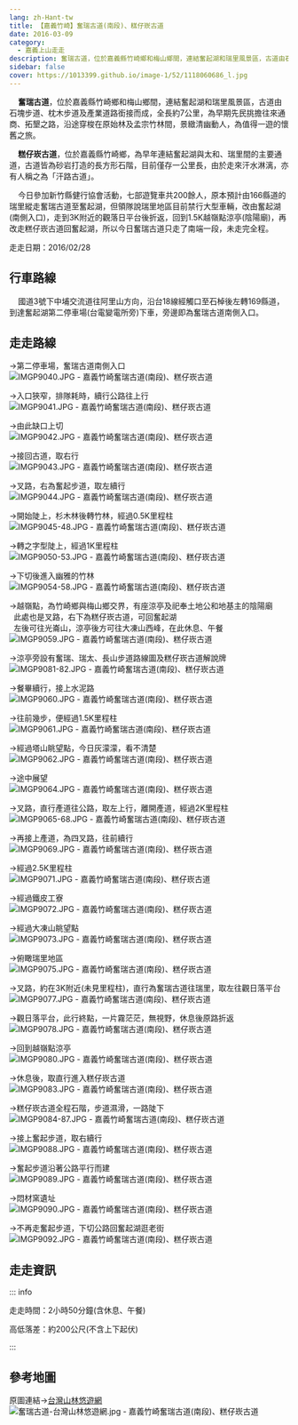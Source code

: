 ```yaml
---
lang: zh-Hant-tw
title: 【嘉義竹崎】奮瑞古道(南段)、糕仔崁古道
date: 2016-03-09
category: 
  - 嘉義上山走走
description: 奮瑞古道，位於嘉義縣竹崎鄉和梅山鄉間，連結奮起湖和瑞里風景區，古道由石塊步道、枕木步道及產業道路銜接而成，全長約7公里，為早期先民挑擔往來通商、拓墾之路，沿途穿梭在原始林及孟宗竹林間，景緻清幽動人，為值得一遊的懷舊之旅。
sidebar: false
cover: https://1013399.github.io/image-1/52/1118060686_l.jpg
---
```


    **奮瑞古道**，位於嘉義縣竹崎鄉和梅山鄉間，連結奮起湖和瑞里風景區，古道由石塊步道、枕木步道及產業道路銜接而成，全長約7公里，為早期先民挑擔往來通商、拓墾之路，沿途穿梭在原始林及孟宗竹林間，景緻清幽動人，為值得一遊的懷舊之旅。  

    **糕仔崁古道**，位於嘉義縣竹崎鄉，為早年連結奮起湖與太和、瑞里間的主要通道，古道皆為砂岩打造的長方形石階，目前僅存一公里長，由於走來汗水淋漓，亦有人稱之為「汗路古道」。  

<!-- more -->

    今日參加新竹縣健行協會活動，七部遊覽車共200餘人，原本預計由166縣道的瑞里縱走奮瑞古道至奮起湖，但領隊說瑞里地區目前禁行大型車輛，改由奮起湖(南側入口)，走到3K附近的觀落日平台後折返，回到1.5K越嶺點涼亭(陰陽廟)，再改走糕仔崁古道回奮起湖，所以今日奮瑞古道只走了南端一段，未走完全程。

走走日期：2016/02/28

## 行車路線
    國道3號下中埔交流道往阿里山方向，沿台18線經觸口至石棹後左轉169縣道，到達奮起湖第二停車場(台電變電所旁)下車，旁邊即為奮瑞古道南側入口。

## 走走路線
→第二停車場，奮瑞古道南側入口  
![IMGP9040.JPG - 嘉義竹崎奮瑞古道(南段)、糕仔崁古道](https://1013399.github.io/image-1/52/1118059981_l.jpg)

→入口狹窄，排隊耗時，續行公路往上行  
![IMGP9041.JPG - 嘉義竹崎奮瑞古道(南段)、糕仔崁古道](https://1013399.github.io/image-1/52/1118059825_l.jpg)

→由此缺口上切  
![IMGP9042.JPG - 嘉義竹崎奮瑞古道(南段)、糕仔崁古道](https://1013399.github.io/image-1/52/1118058747_l.jpg)

→接回古道，取右行  
![IMGP9043.JPG - 嘉義竹崎奮瑞古道(南段)、糕仔崁古道](https://1013399.github.io/image-1/52/1118057661_l.jpg)

→叉路，右為奮起步道，取左續行  
![IMGP9044.JPG - 嘉義竹崎奮瑞古道(南段)、糕仔崁古道](https://1013399.github.io/image-1/52/1118058749_l.jpg)

→開始陡上，杉木林後轉竹林，經過0.5K里程柱  
![IMGP9045-48.JPG - 嘉義竹崎奮瑞古道(南段)、糕仔崁古道](https://1013399.github.io/image-1/52/1118057452_l.jpg)

→轉之字型陡上，經過1K里程柱  
![IMGP9050-53.JPG - 嘉義竹崎奮瑞古道(南段)、糕仔崁古道](https://1013399.github.io/image-1/52/1118059832_l.jpg)

→下切後進入幽雅的竹林  
![IMGP9054-58.JPG - 嘉義竹崎奮瑞古道(南段)、糕仔崁古道](https://1013399.github.io/image-1/52/1118059540_l.jpg)

→越嶺點，為竹崎鄉與梅山鄉交界，有座涼亭及祀奉土地公和地基主的陰陽廟  
  此處也是叉路，右下為糕仔崁古道，可回奮起湖  
  左後可往光崙山，涼亭後方可往大凍山西峰，在此休息、午餐  
![IMGP9059.JPG - 嘉義竹崎奮瑞古道(南段)、糕仔崁古道](https://1013399.github.io/image-1/52/1118057454_l.jpg)

→涼亭旁設有奮瑞、瑞太、長山步道路線圖及糕仔崁古道解說牌  
![IMGP9081-82.JPG - 嘉義竹崎奮瑞古道(南段)、糕仔崁古道](https://1013399.github.io/image-1/52/1118148444_l.jpg)

→餐畢續行，接上水泥路  
![IMGP9060.JPG - 嘉義竹崎奮瑞古道(南段)、糕仔崁古道](https://1013399.github.io/image-1/52/1118056646_l.jpg)

→往前幾步，便經過1.5K里程柱  
![IMGP9061.JPG - 嘉義竹崎奮瑞古道(南段)、糕仔崁古道](https://1013399.github.io/image-1/52/1118057807_l.jpg)

→經過塔山眺望點，今日灰濛濛，看不清楚  
![IMGP9062.JPG - 嘉義竹崎奮瑞古道(南段)、糕仔崁古道](https://1013399.github.io/image-1/52/1118060282_l.jpg)

→途中展望  
![IMGP9064.JPG - 嘉義竹崎奮瑞古道(南段)、糕仔崁古道](https://1013399.github.io/image-1/52/1118060283_l.jpg)

→叉路，直行產道往公路，取左上行，離開產道，經過2K里程柱  
![IMGP9065-68.JPG - 嘉義竹崎奮瑞古道(南段)、糕仔崁古道](https://1013399.github.io/image-1/52/1118060585_l.jpg)

→再接上產道，為四叉路，往前續行  
![IMGP9069.JPG - 嘉義竹崎奮瑞古道(南段)、糕仔崁古道](https://1013399.github.io/image-1/52/1118061069_l.jpg)

→經過2.5K里程柱  
![IMGP9071.JPG - 嘉義竹崎奮瑞古道(南段)、糕仔崁古道](https://1013399.github.io/image-1/52/1118059895_l.jpg)

→經過鐵皮工寮  
![IMGP9072.JPG - 嘉義竹崎奮瑞古道(南段)、糕仔崁古道](https://1013399.github.io/image-1/52/1118060680_l.jpg)

→經過大凍山眺望點  
![IMGP9073.JPG - 嘉義竹崎奮瑞古道(南段)、糕仔崁古道](https://1013399.github.io/image-1/52/1118059562_l.jpg)

→俯瞰瑞里地區  
![IMGP9075.JPG - 嘉義竹崎奮瑞古道(南段)、糕仔崁古道](https://1013399.github.io/image-1/52/1118060872_l.jpg)

→叉路，約在3K附近(未見里程柱)，直行為奮瑞古道往瑞里，取左往觀日落平台  
![IMGP9077.JPG - 嘉義竹崎奮瑞古道(南段)、糕仔崁古道](https://1013399.github.io/image-1/52/1118060774_l.jpg)

→觀日落平台，此行終點，一片霧茫茫，無視野，休息後原路折返  
![IMGP9078.JPG - 嘉義竹崎奮瑞古道(南段)、糕仔崁古道](https://1013399.github.io/image-1/52/1118059650_l.jpg)

→回到越嶺點涼亭  
![IMGP9080.JPG - 嘉義竹崎奮瑞古道(南段)、糕仔崁古道](https://1013399.github.io/image-1/52/1118059345_l.jpg)

→休息後，取直行進入糕仔崁古道  
![IMGP9083.JPG - 嘉義竹崎奮瑞古道(南段)、糕仔崁古道](https://1013399.github.io/image-1/52/1118059125_l.jpg)

→糕仔崁古道全程石階，步道濕滑，一路陡下  
![IMGP9084-87.JPG - 嘉義竹崎奮瑞古道(南段)、糕仔崁古道](https://1013399.github.io/image-1/52/1118060683_l.jpg)

→接上奮起步道，取右續行  
![IMGP9088.JPG - 嘉義竹崎奮瑞古道(南段)、糕仔崁古道](https://1013399.github.io/image-1/52/1118060589_l.jpg)

→奮起步道沿著公路平行而建  
![IMGP9089.JPG - 嘉義竹崎奮瑞古道(南段)、糕仔崁古道](https://1013399.github.io/image-1/52/1118060686_l.jpg)

→悶材窯遺址  
![IMGP9090.JPG - 嘉義竹崎奮瑞古道(南段)、糕仔崁古道](https://1013399.github.io/image-1/52/1118060387_l.jpg)

→不再走奮起步道，下切公路回奮起湖逛老街  
![IMGP9092.JPG - 嘉義竹崎奮瑞古道(南段)、糕仔崁古道](https://1013399.github.io/image-1/52/1118060780_l.jpg)

## 走走資訊
::: info

走走時間：2小時50分鐘(含休息、午餐)

高低落差：約200公尺(不含上下起伏)

:::

## 參考地圖
原圖連結→[台灣山林悠遊網](http://recreation.forest.gov.tw/RT/RT_2_1.aspx?TR_ID=099)  
![奮瑞古道-台灣山林悠遊網.jpg - 嘉義竹崎奮瑞古道(南段)、糕仔崁古道](https://1013399.github.io/image-1/52/1118059135_l.jpg)